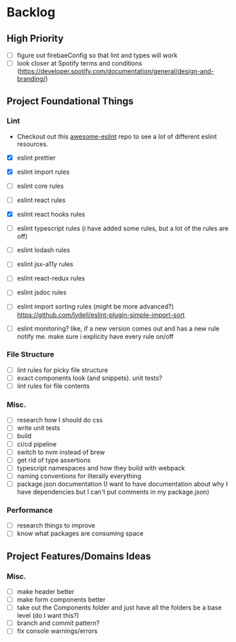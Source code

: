 # Backlog

## High Priority

- [ ] figure out firebaeConfig so that lint and types will work
- [ ] look closer at Spotify terms and conditions (https://developer.spotify.com/documentation/general/design-and-branding/)

## Project Foundational Things

### Lint

- Checkout out this [awesome-eslint](https://github.com/dustinspecker/awesome-eslint) repo to see a lot of different eslint resources.

- [x] eslint prettier
- [x] eslint import rules
- [ ] eslint core rules
- [ ] eslint react rules
- [x] eslint react hooks rules
- [ ] eslint typescript rules (i have added some rules, but a lot of the rules are off)
- [ ] eslint lodash rules
- [ ] eslint jsx-a11y rules
- [ ] eslint react-redux rules
- [ ] eslint jsdoc rules
- [ ] eslint import sorting rules (might be more advanced?) https://github.com/lydell/eslint-plugin-simple-import-sort

- [ ] eslint monitoring? like, if a new version comes out and has a new rule notify me. make sure i explicity have every rule on/off

### File Structure

- [ ] lint rules for picky file structure
- [ ] exact components look (and snippets). unit tests?
- [ ] lint rules for file contents

### Misc.

- [ ] research how I should do css
- [ ] write unit tests
- [ ] build
- [ ] ci/cd pipeline
- [ ] switch to nvm instead of brew
- [ ] get rid of type assertions
- [ ] typescript namespaces and how they build with webpack
- [ ] naming conventions for literally everything
- [ ] package.json documentation (I want to have documentation about why I have dependencies but I can't put comments in my package.json)

### Performance

- [ ] research things to improve
- [ ] know what packages are consuming space

## Project Features/Domains Ideas

### Misc.

- [ ] make header better
- [ ] make form components better
- [ ] take out the Components folder and just have all the folders be a base level (do I want this?)
- [ ] branch and commit pattern?
- [ ] fix console warnings/errors